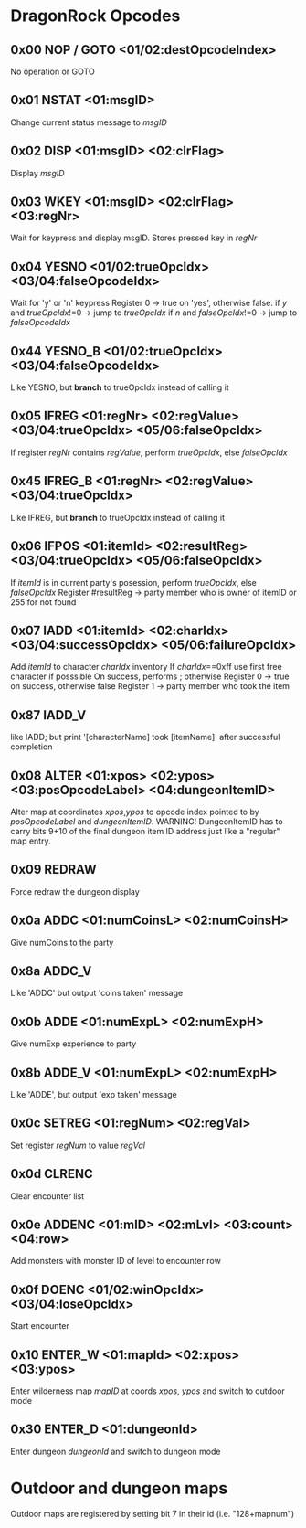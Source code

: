 # DragonRock Opcodes

## 0x00 NOP / GOTO <01/02:destOpcodeIndex>
No operation or GOTO

## 0x01 NSTAT <01:msgID>
Change current status message to *msgID*

## 0x02 DISP <01:msgID> <02:clrFlag>
Display *msgID*

## 0x03 WKEY <01:msgID> <02:clrFlag> <03:regNr>
Wait for keypress and display msgID. Stores pressed key in *regNr*

## 0x04 YESNO <01/02:trueOpcIdx> <03/04:falseOpcodeIdx>
Wait for 'y' or 'n' keypress
Register 0 -> true on 'yes', otherwise false.
if *y* and *trueOpcIdx*!=0 -> jump to *trueOpcIdx*
if *n* and *falseOpcIdx*!=0 -> jump to *falseOpcodeIdx*

## 0x44 YESNO_B <01/02:trueOpcIdx> <03/04:falseOpcodeIdx>
Like YESNO, but **branch** to trueOpcIdx instead of calling it

## 0x05 IFREG <01:regNr> <02:regValue> <03/04:trueOpcIdx> <05/06:falseOpcIdx>
If register *regNr* contains *regValue*, perform *trueOpcIdx*, else *falseOpcIdx*

## 0x45 IFREG_B <01:regNr> <02:regValue> <03/04:trueOpcIdx> 
Like IFREG, but **branch** to trueOpcIdx instead of calling it

## 0x06 IFPOS <01:itemId> <02:resultReg> <03/04:trueOpcIdx> <05/06:falseOpcIdx> 
If *itemId* is in current party's posession, perform *trueOpcIdx*, else *falseOpcIdx* 
Register #resultReg -> party member who is owner of itemID or 255 for not found

## 0x07 IADD <01:itemId> <02:charIdx> <03/04:successOpcIdx> <05/06:failureOpcIdx>
Add *itemId* to character *charIdx* inventory
If *charIdx*==0xff use first free character if posssible
On success, performs <successOpcIdx>; otherwise <failureOpcIdx>
Register 0 -> true on success, otherwise false
Register 1 -> party member who took the item

## 0x87 IADD_V
like IADD; but print '[characterName] took [itemName]' after successful completion

## 0x08 ALTER <01:xpos> <02:ypos> <03:posOpcodeLabel> <04:dungeonItemID>
Alter map at coordinates *xpos*,*ypos* to opcode index pointed to by *posOpcodeLabel* and *dungeonItemID*. WARNING! DungeonItemID has to carry bits 9+10 of the final dungeon item ID
address just like a "regular" map entry.

## 0x09 REDRAW
Force redraw the dungeon display

## 0x0a ADDC <01:numCoinsL> <02:numCoinsH>
Give numCoins to the party

## 0x8a ADDC_V
Like 'ADDC' but output 'coins taken' message

## 0x0b ADDE <01:numExpL> <02:numExpH>
Give numExp experience to party

## 0x8b ADDE_V <01:numExpL> <02:numExpH>
Like 'ADDE', but output 'exp taken' message

## 0x0c SETREG <01:regNum> <02:regVal>
Set register *regNum* to value *regVal*

## 0x0d CLRENC
Clear encounter list

## 0x0e ADDENC <01:mID> <02:mLvl> <03:count> <04:row> 
Add <count> monsters with monster ID <mID> of level <mLvl> to encounter row <row>

## 0x0f DOENC <01/02:winOpcIdx> <03/04:loseOpcIdx>
Start encounter

## 0x10 ENTER_W <01:mapId> <02:xpos> <03:ypos>
Enter wilderness map *mapID* at coords *xpos*, *ypos* and switch to outdoor mode

## 0x30 ENTER_D <01:dungeonId>
Enter dungeon *dungeonId* and switch to dungeon mode


# Outdoor and dungeon maps
Outdoor maps are registered by setting bit 7 in their id (i.e. "128+mapnum")
